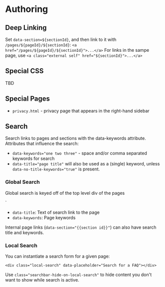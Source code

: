 # Authoring

## Deep Linking

Set `data-section=${sectionId}`, and then link to it with `/pages/${pageId}/${sectionId}`: `<a href="/pages/${pageId}/${sectionId}">...</a>`
For links in the sampe page, use `<a class="external self" href="${sectionId}">...</a>`

## Special CSS

TBD

## Special Pages

* `privacy.html` - privacy page that appears in the right-hand sidebar

## Search

Search links to pages and sections with the data-keywords attribute. Attributes that influence the search:
* `data-keywords="one two three"` - space and/or comma separated keywords for search
* `data-title="page title"` will also be used as a (single) keyword, unless `data-no-title-keywords="true"` is present.

### Global Search

Global search is keyed off of the top level div of the pages

`<div data-page="content" class="page" data-id="FAQ" data-title="FAQs" data-keywords="common, dangerous, restriction, risk, safe, statistics, frequently, asked, questions">

* `data-title`: Text of search link to the page
* `data-keywords`: Page keywords

Internal page links (`data-section="{{section id}}"`) can also have search title and keywords.

### Local Search

You can instantiate a search form for a given page:

`<div class="local-search" data-placeholder="Search for a FAQ"></div>`

Use `class="searchbar-hide-on-local-search"` to hide content you don't want to show while search is active.
